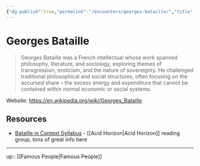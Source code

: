 ```yaml
---
{"dg-publish":true,"permalink":"/encounters/georges-bataille/","title":"Georges Bataille","tags":["👽","person","person/famous","person/philosopher"]}
---
```



# Georges Bataille

> Georges Bataille was a French intellectual whose work spanned philosophy, literature, and sociology, exploring themes of transgression, eroticism, and the nature of sovereignty. He challenged traditional philosophical and social structures, often focusing on the accursed share – the excess energy and expenditure that cannot be contained within normal economic or social systems.

Website: https://en.wikipedia.org/wiki/Georges_Bataille

## Resources

- [Bataille in Context Syllabus](https://docs.google.com/document/u/2/d/1_rWadEdmlp5YRDRqhLE_PbnqkY5DGr_2HXuL5ZJRJYo/mobilebasic) - [[Acid Horizon\|Acid Horizon]] reading group, tons of great info here

---
up:: [[Famous People\|Famous People]]

